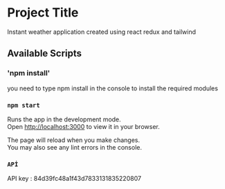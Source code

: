 # Project Title

Instant weather application created using react redux and tailwind

## Available Scripts

###  'npm install'

you need to type npm install in the console to install the required modules

### `npm start`

Runs the app in the development mode.\
Open [http://localhost:3000](http://localhost:3000) to view it in your browser.

The page will reload when you make changes.\
You may also see any lint errors in the console.



### `APİ`

API key : 84d39fc48a1f43d7833131835220807

